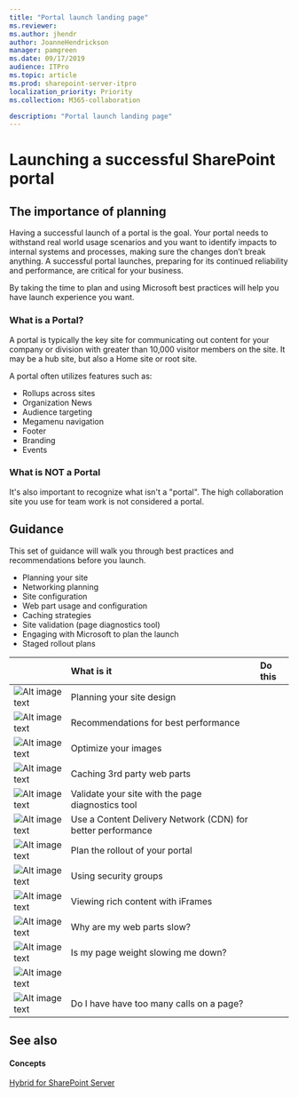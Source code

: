 ```yaml
---
title: "Portal launch landing page"
ms.reviewer: 
ms.author: jhendr
author: JoanneHendrickson
manager: pamgreen
ms.date: 09/17/2019
audience: ITPro
ms.topic: article
ms.prod: sharepoint-server-itpro
localization_priority: Priority
ms.collection: M365-collaboration

description: "Portal launch landing page"
---
```


# Launching a successful SharePoint portal 

## The importance of planning

Having a successful launch of a portal is the goal. Your portal needs to withstand real world usage scenarios and you want to identify impacts to internal systems and processes, making sure the changes don’t break anything. A successful portal launches, preparing for its continued reliability and performance, are critical for your business.

By taking the time to plan and using Microsoft best practices will help you have launch experience you want.

### What is a Portal?

A portal is typically the key site for communicating out content for your company or division with greater than 10,000 visitor members on the site.  It may be a hub site, but also a Home site or root site.

A portal often utilizes features such as: 

- Rollups across sites 
- Organization News 
- Audience targeting 
- Megamenu navigation 
- Footer 
- Branding 
- Events 
 
### What is NOT a Portal 

It's also important to recognize what isn't a "portal".  The high collaboration site you use for team work is not considered a portal.
 
 
## Guidance 
This set of guidance will walk you through best practices and recommendations before you launch.
 
- Planning your site
- Networking planning
- Site configuration
- Web part usage and configuration
- Caching strategies
- Site validation (page diagnostics tool)
- Engaging with Microsoft to plan the launch
- Staged rollout plans 
 

  
||**What is it**|**Do this**|
|:-----|:-----|:-----|
|![Alt image text](https://docs.microsoft.com/en-us/office/media/icons/PNGs/layout-navigation-blue-32.png "Look and feel")|Planning your site design||</br>
|![Alt image text](https://docs.microsoft.com/en-us/office/media/icons/PNGs/task-checklist-planning-blue-32.png "Limitations")|Recommendations for best performance||</br>
|![Alt image text](https://docs.microsoft.com/en-us/Office/media/icons/PNGs/picture-photo-blue-32.png "Optimize images")|Optimize your images||
|![Alt image text](https://docs.microsoft.com/en-us/Office/media/icons/PNGs/graph-4-blue-32.png "Caching 3rd party web parts")|Caching 3rd party web parts||
|![Alt image text](https://docs.microsoft.com/en-us/Office/media/icons/PNGs/toolbox-32.png "Modern diagnostics tool")|Validate your site with the page diagnostics tool||
|![Alt image text](https://docs.microsoft.com/en-us/Office/media/icons/PNGs/globe-hyperlink-blue-32.png "CDN")|Use a Content Delivery Network (CDN) for better performance||
|![Alt image text](https://docs.microsoft.com/en-us/Office/media/icons/PNGs/deploy-blue-32.png "Staged rollout")|Plan the rollout of your portal||
|![Alt image text](https://docs.microsoft.com/en-us/Office/media/icons/PNGs/security-blue-32.png "Security groups")|Using security groups||
|![Alt image text](https://docs.microsoft.com/en-us/Office/media/icons/PNGs/files-blue-32.png "iFrames")|Viewing rich content with iFrames||
|![Alt image text](https://docs.microsoft.com/en-us/Office/media/icons/PNGs/analytics-usage-report-blue-32.png "Slow web parts")|Why are my web parts slow?||
|![Alt image text](https://docs.microsoft.com/en-us/Office/media/icons/PNGs/bandwidth-blue-32.png "Page weight")|Is my page weight slowing me down?||
|![Alt image text](https://docs.microsoft.com/en-us/Office/media/icons/PNGs/frame-blue-32.png "Embedded and Iframe")|||
|![Alt image text](https://docs.microsoft.com/en-us/Office/media/icons/PNGs/task-list-planning-blue-32.png "Calls on a page")|Do I have have too many calls on a page?||


   
## See also

#### Concepts

[Hybrid for SharePoint Server](hybrid.md)

